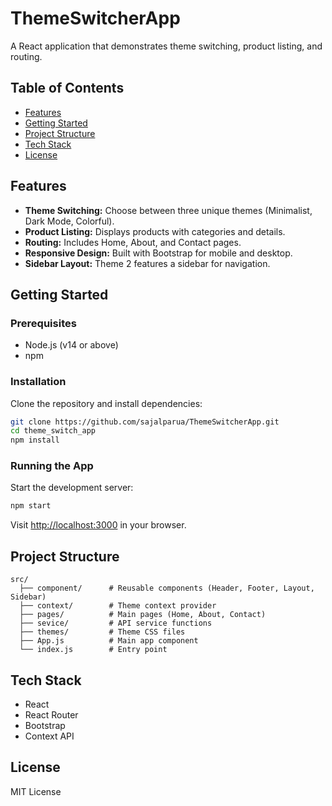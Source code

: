 # ThemeSwitcherApp

A React application that demonstrates theme switching, product listing, and routing.

## Table of Contents

- [Features](#features)
- [Getting Started](#getting-started)
- [Project Structure](#project-structure)
- [Tech Stack](#tech-stack)
- [License](#license)

## Features

- **Theme Switching:** Choose between three unique themes (Minimalist, Dark Mode, Colorful).
- **Product Listing:** Displays products with categories and details.
- **Routing:** Includes Home, About, and Contact pages.
- **Responsive Design:** Built with Bootstrap for mobile and desktop.
- **Sidebar Layout:** Theme 2 features a sidebar for navigation.



## Getting Started

### Prerequisites

- Node.js (v14 or above)
- npm

### Installation

Clone the repository and install dependencies:

```bash
git clone https://github.com/sajalparua/ThemeSwitcherApp.git  
cd theme_switch_app
npm install
```

### Running the App

Start the development server:

```bash
npm start
```

Visit [http://localhost:3000](http://localhost:3000) in your browser.

## Project Structure

```
src/
  ├── component/      # Reusable components (Header, Footer, Layout, Sidebar)
  ├── context/        # Theme context provider
  ├── pages/          # Main pages (Home, About, Contact)
  ├── sevice/         # API service functions
  ├── themes/         # Theme CSS files
  ├── App.js          # Main app component
  └── index.js        # Entry point
```

## Tech Stack

- React
- React Router
- Bootstrap
- Context API

## License

MIT License
